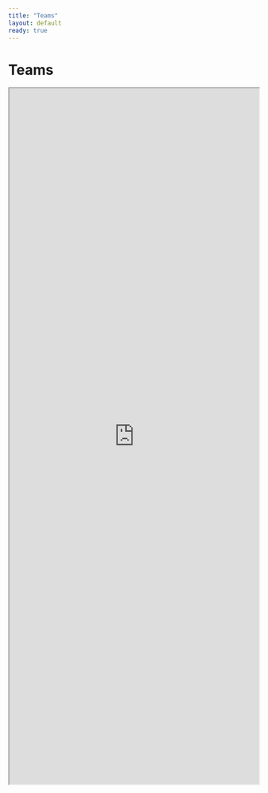 ```yaml
---
title: "Teams"
layout: default
ready: true
---
```


# Teams

<style>
iframe { width: 100%; height: 1400px; overflow: scroll; }  
</style>






<iframe src="https://docs.google.com/spreadsheets/d/e/2PACX-1vQac-PLLeL68x5WrTpMwhBl3C_Jzxiq0a5YeZ0lVh1V9yjh81W3FLdDTN4VhiJEKqSwq5A9PrVoaFMl/pubhtml?gid=0&amp;single=true&amp;widget=true&amp;headers=false"></iframe>
